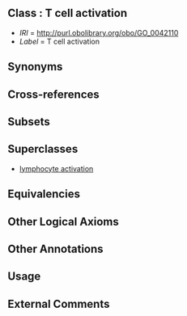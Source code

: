 
## Class : T cell activation

 * *IRI* = http://purl.obolibrary.org/obo/GO_0042110
 * *Label* = T cell activation

## Synonyms


## Cross-references


## Subsets


## Superclasses

 * [lymphocyte activation](../../GO/49/GO_0046649.md)

## Equivalencies


## Other Logical Axioms


## Other Annotations


## Usage


## External Comments

